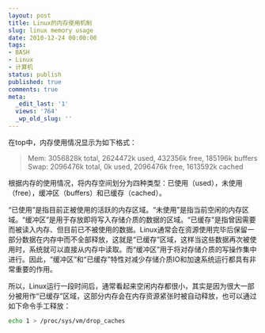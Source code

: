 ```yaml
---
layout: post
title: Linux的内存使用机制
slug: linux memory usage
date: 2010-12-24 00:00:00
tags:
- BASH
- Linux
- 计算机
status: publish
published: true
comments: true
meta:
  _edit_last: '1'
  views: '764'
  _wp_old_slug: ''
---
```

在top中，内存使用情况显示为如下格式：

<blockquote>
Mem:   3056828k total,  2624472k used,   432356k free,   185196k buffers
Swap:  2096476k total,        0k used,  2096476k free,  1613592k cached
</blockquote>

根据内存的使用情况，将内存空间划分为四种类型：已使用（used），未使用（free），缓冲区（buffers）和已缓存（cached）。

“已使用”是指目前正被使用的活跃的内存区域。“未使用”是指当前空闲的内存区域。“缓冲区”是用于存放即将写入存储介质的数据的区域。“已缓存”是指曾因需要而被读入内存、但目前已不被使用的数据。Linux通常会在资源使用完毕后保留一部分数据在内存中而不全部释放，这就是“已缓存”区域，这样当这些数据再次被使用时，系统就可以直接从内存中读取。而“缓冲区”用于将对存储介质的写操作集中进行。因此，“缓冲区”和“已缓存”特性对减少存储介质IO和加速系统运行都具有非常重要的作用。

所以，Linux运行一段时间后，通常看起来空闲内存都很小，其实是因为很大一部分被用作“已缓存”区域，这部分内存会在内存资源紧张时被自动释放，也可以通过如下命令手工释放：

```bash
echo 1 > /proc/sys/vm/drop_caches
```
